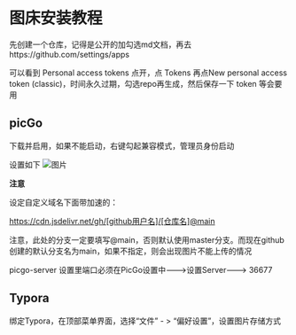 # 图床安装教程

先创建一个仓库，记得是公开的加勾选md文档，再去https://github.com/settings/apps

可以看到 Personal access tokens 点开，点 Tokens 再点New personal access token (classic)，时间永久过期，勾选repo再生成，然后保存一下 token 等会要用

## picGo
下载并启用，如果不能启动，右键勾起兼容模式，管理员身份启动

设置如下
![图片](https://cdn.jsdelivr.net/gh/luckyNwa6/lucky-pic-bed@main/img/20240630112936.png)

**注意** 

设定自定义域名下面带加速的：

https://cdn.jsdelivr.net/gh/[github用户名]/[仓库名]@main

注意，此处的分支一定要填写@main，否则默认使用master分支。而现在github创建的默认分支名为main，如果不指定，则会出现图片不能上传的情况

picgo-server 设置里端口必须在PicGo设置中--->设置Server---> 36677 

## Typora
绑定Typora，在顶部菜单界面，选择“文件” - > “偏好设置”，设置图片存储方式
